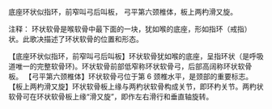 底座环状似指环，前窄叫弓后叫板，
弓平第六颈椎体，板上两杓滑又旋。

注释：
环状软骨是喉软骨中最下面的一块，犹如喉的底座，形如指环（戒指）状。此歌决描述了环状软骨的位置和形态。

【底座环状似指环，前窄叫弓后叫板】环状软骨犹如喉的底座，呈指环状（是呼吸道唯一的完整软骨环)。环状软骨前部低窄称环状软骨弓，后部高阔称环状软骨板。
【弓平第六颈椎体】环状软骨弓位于第 6 颈椎水平，是颈部的重要标志。
【板上两杓滑又旋】环状软骨板上缘与两杓状软骨构成关节，即环杓关节。两杓状软骨可在环状软骨板上缘“滑又旋”，即作左右滑行和垂直轴旋转。